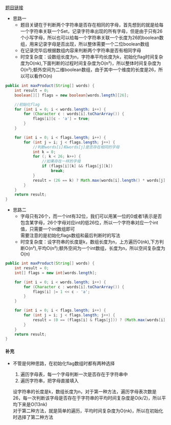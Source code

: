 [题目链接](https://leetcode-cn.com/problems/aseY1I/)

+ 思路一  
  + 题目关键在于判断两个字符串是否存在相同的字母，首先想到的就是给每一个字符串关联一个Set，记录字符串出现的所有字母，但是由于只有26个小写字母，所以也可以给每一个字符串关联一个长度为26的boolean数组，用来记录字母是否出现，所以整体需要一个二位boolean数组  
  + 在记录完毕后根据数组内容来判断两个字符串是否有相同字母
  + 时空复杂度：设数组长度为n，字符串平均长度为k，初始化flag时间复杂度为O(nk),下面判断的过程时间复杂度为O(n²)，所以整体时间复杂度为O(n²);额外空间为二维boolean数组，由于其中一个维度的长度是26，所以可以看作O(n)

```java
public int maxProduct(String[] words) {
    int result = 0;
    boolean[][] flags = new boolean[words.length][26];

    //初始化flag
    for (int i = 0; i < words.length; i++) {
        for (Character c : words[i].toCharArray()) {
            flags[i][c - 'a'] = true;
        }
    }

    for (int i = 0; i < flags.length; i++) {
        for (int j = i; j < flags.length; j++) {
            //判断words[i]和words[j]是否存在相同的字母
            int k = 0;
            for (; k < 26; k++) {
                //如果存在一样的字母
                if (flags[i][k] && flags[j][k])
                    break;
            }
            result = (26 == k) ? Math.max(words[i].length() * words[j].length(), result) : result;
        }
    }
    return result;
}
```
+ 思路二
  + 字母只有26个，而一个int有32位，我们可以用某一位的0或者1表示是否包含某字母，26个字母对应int的低26位，所以一个字符串对应一个int值，只需要一个int数组即可  
  需要注意的是初始化flags数组和最后判断时的写法
  +  时空复杂度：设字符串的长度是k，数组长度为n，上方遍历O(nk),下方判断O(n²),平均O(n²);额外空间为一个int数组，长度为n，所以空间复杂度为O(n)

```java
public int maxProduct(String[] words) {
    int result = 0;
    int[] flags = new int[words.length];

    for (int i = 0; i < words.length; i++) {
        for (Character c : words[i].toCharArray()) {
            flags[i] |= 1 << c - 'a';
        }
    }

    for (int i = 0; i < flags.length; i++) {
        for (int j = i; j < flags.length; j++) {
            result = (0 == (flags[i] & flags[j])) ? (Math.max(words[i].length() * words[j].length(), result)) : result;
        }
    }
    return result;
}
```

#### 补充
+ 不管是何种思路，在初始化flag数组时都有两种选择  
    1. 遍历字母表，每一个字母判断一次是否存在于字符串中
    2. 遍历字符串，把字母直接填入
    
  设字符串的长度是k，数组长度为n，对于第一种方法，遍历字母表次数是26，每一次判断该字母是否存在于字符串的平均时间复杂度是O(k/2)，所以平均下来是O(13nk)  
  对于第二种方法，就是简单的遍历，平均时间复杂度为O(nk)，所以在初始化时选择了第二种方法